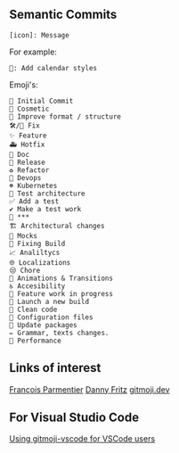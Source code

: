 ## Semantic Commits

```
[icon]: Message
```

For example: 

```
💄: Add calendar styles
```

Emoji's:

```
👶 Initial Commit
💄 Cosmetic
🎨 Improve format / structure
🛠/🐛 Fix
✨ Feature
🚑 Hotfix
📝 Doc
🚀 Release
♻️ Refactor
🐳 Devops
☸️ Kubernetes
🧪 Test architecture
✅ Add a test
✔️ Make a test work
💩 ***
🏗 Architectural changes
🤡 Mocks
💚 Fixing Build
📈 Analiltycs
🌐 Localizations
😒 Chore
💫 Animations & Transitions
♿ Accesibility
🚧 Feature work in progress
🚀 Launch a new build
🧹 Clean code
🔧 Configuration files
🚴 Update packages
✏️ Grammar, texts changes.
🐎 Performance
```

## Links of interest
[François Parmentier](https://gist.github.com/parmentf/035de27d6ed1dce0b36a)
[Danny Fritz](https://github.com/dannyfritz/commit-message-emoji)
[gitmoji.dev](https://gitmoji.dev/)

## For Visual Studio Code
[Using gitmoji-vscode for VSCode users](https://github.com/seatonjiang/gitmoji-vscode)